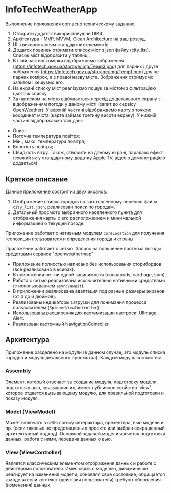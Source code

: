 # InfoTechWeatherApp
Выполнение приложения согласно техническому заданию 
1. Створити додаток використовуючи UIKit.
2. Архітектура - MVP, MVVM, Clean Architecture на ваш розсуд.
3. UI з використанням стандартних елементів.
4. Додаток повинен отримати список міст з json файлу (city_list). Список міст
 відобразити у таблиці.
5. В лівій частині комірки відображаємо зображення
 (https://infotech.gov.ua/storage/img/Temp3.png) для парних і друге зображення
 (https://infotech.gov.ua/storage/img/Temp1.png) для не парних комірок, а з правої
 назву міста. Зображення отримуємо запитом і кешуємо его.
6. На екрані списку міст реалізуємо пошук за містом з фільтрацією цього ж
 списку.
7. За натиском на місто відбувається перехід до детального екрану з
 відображенням погоди у даному місті (запит до сервісу OpenWeather). У
 верхній частині відображаємо карту з точкою координат міста (карта займає
 третину висоти екрану). У нижній частині відображаємо такі дані:
- Опис;
- Поточна температура повітря;
- Мін., макс. температура повітря;
- Вологість повітря;
- Швидкість вітру.
Також, створити на даному екрані, паралакс ефект (схожий як у стандартному додатку Apple TV, відео з демонстрацією додається).

## Краткое описание
Данное приложение состоит из двух экранов:
1. Отображение списка городов по заготовленному перечню файла `city_list.json`, реализован поиск по городам.
2. Детальный просмотр выбранного населенного пункта для отображения карты с его расположением и минимальной информацией о текущей погоде.

Приложение работает с нативным модулем `CoreLocation` для получения геопозиции пользователя и определения города и страны.

Приложение работает с сетью:
Запрос на получение прогноза погоды средствами сервиса "openweathermap"

* Приложение полностью написано без использования сторибордов (все реализовано в ксибах).
* В приложении нет ни одной зависимости (cocoapods, carthage, spm).
* Работа с сетью реализована исключительно нативными средствами (с использованием `async/await`).
* В приложении реализована адаптация под разные размеры экранов (от 4 до 6 дюймов). 
* Реализованы индикаторы загрузки для понимания процесса пользователем (`SpinnerViewController`).
* Использованы расширения для кастомизации настроек: UIImage, Alert.
* Реализован кастомный NavigationController.

## Архитектура

Приложение разделено на модули (в данном случае, это модуль списка городов и модуль детального просмотра). Каждый модуль состоит из: 

### Assembly
Элемент, который отвечает за создание модуля, подготовку модели, подготовку вью, связывание их, имеет публичное свойство 'view', которое отдается вызывающему модулю, для правильной подготовки и показу модуля.

### Model (ViewModel)
Может включать в себя логику интерактора, презентера, вью модели и пр. (если таковые не представлены в проекте или выбран сокращенный архитектурный подход). Основной задачей модели является подготовка данных, работа с ними, передача данных о вью.

### View (ViewController)
Является классическим элементом отображения данных и работе с действиями пользователя. Имея связь с моделью, динамически реагирует на изменения модели, обновляя свое состояние, обращается к модели если контекст (действия пользователя) требуют обновления (изменения) данных.